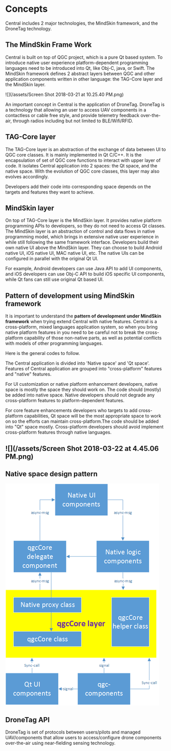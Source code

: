 # Concepts

Central includes 2 major technologies, the MindSkin framework, and the DroneTag technology.

## The MindSkin Frame Work

Central is built on top of QGC project, which is a pure Qt based system. To introduce native user experience platform-dependent programming languages need to be introduced into Qt, like Obj-C, java, or Swift. The MindSkin framework defines 2 abstract layers between QGC and other application components written in other language: the TAG-Core layer and the MindSkin layer.

![](/assets/Screen Shot 2018-03-21 at 10.25.40 PM.png)

An important concept in Central is the application of DroneTag. DroneTag is a technology that allowing an user to access UAV components in a contactless or cable free style, and provide telemetry feedback over-the-air, through radios including but not limited to BLE/Wifi/RFID.

## TAG-Core layer

The TAG-Core layer is an abstraction of the exchange of data between UI to QGC core classes. It is mainly implemented in Qt C/C++. It is the encapsulation of set of QGC core functions to interact with upper layer of code. It isolates Central application into 2 spaces: the Qt space, and the native space. With the evolution of QGC core classes, this layer may also evolves accordingly. 

Developers add their code into corresponding space depends on the targets and features they want to achieve.

## MindSkin layer

On top of TAG-Core layer is the MindSkin layer. It provides native platform programming APIs to developers, so they do not need to access Qt classes. The MindSkin layer is an abstraction of control and data flows in native programming model, which brings in extensive native user experience in while still following the same framework interface. Developers build their own native UI above the MindSkin layer. They can choose to build Android native UI, iOS native UI, MAC native UI, etc. The native UIs can be configured in parallel with the original Qt UI.

For example, Android developers can use Java API to add UI components, and iOS developers can use Obj-C API to build iOS specific UI components, while Qt fans can still use original Qt based UI.



## Pattern of development using MindSkin framework

It is important to understand the **pattern of development under MindSkin framework** when trying extend Central with native features. Central is a cross-platform, mixed languages application system, so when you bring native platform features in you need to be careful not to break the cross-platform capability of those non-native parts, as well as potential conflicts with models of other programming languages. 

Here is the general codes to follow.

The Central application is divided into 'Native space' and 'Qt space'. Features of Central application are grouped into "cross-platform" features and "native" features.

For UI customization or native platform enhancement developers, native space is mostly the space they should work on. The code should \(mostly\)  be added into native space. Native developers should not degrade any cross-platform features to platform-dependent features.

For core feature enhancements developers who targets to add cross-platform capabilities, Qt space will be the most appropriate space to work on so the efforts can maintain cross-platform.The code should be added into "Qt" space mostly.  Cross-platform developers should avoid implement cross-platform features through native languages.



## ![](/assets/Screen Shot 2018-03-22 at 4.45.06 PM.png)

## 

## Native space design pattern





![](NativeEnhPattern.png)

## 

## 

## DroneTag API

DroneTag is set of protocols between users/pilots and managed UAV/components that allow users to access/configure drone components over-the-air using near-fielding sensing technology.

